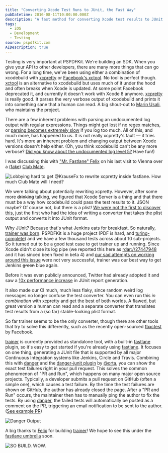 ```yaml
---
title: "Converting Xcode Test Runs to JUnit, the Fast Way"
pubDatetime: 2016-08-11T10:00:00.000Z
description: "A fast method for converting Xcode test results to JUnit format for better CI integration and test reporting."
tags:
  - iOS
  - Development
  - Testing
source: pspdfkit.com
AIDescription: true
---
```


Testing is very important at PSPDFKit. We're building an SDK. When you give your API to other developers, there are many more things that can go wrong. For a long time, we've been using either a combination of xcodebuild with [xcpretty](https://github.com/supermarin/xcpretty) or [Facebook's xctool](https://github.com/facebook/xctool). No tool is perfect though. [xctool](https://github.com/facebook/xctool) is an alternative to xcodebuild but uses much of it under the hood and often breaks when Xcode is updated. At some point Facebook deprecated it, and currently it doesn't work with Xcode 8 anymore. [xcpretty](https://github.com/supermarin/xcpretty) is really good. It parses the very verbose output of xcodebuild and prints it into something sane that a human can read. A big shout-out to [Marin Usalj](https://twitter.com/_supermarin), who maintains the project.

There are a few inherent problems with parsing an undocumented log output with regular expressions. Things might get lost if no regex matches, or [parsing becomes extremely slow](https://github.com/supermarin/xcpretty/issues/155) if you log too much. All of this, and much more, has happened to us. It is not really xcpretty's fault — it tries hard. It's more an inherent problem and changing output between Xcode versions doesn't help either. (Oh, you think xcodebuild can't be any more verbose? [Did you know about the undocumented log level 5?](https://twitter.com/SmileyKeith/status/759679956876132352) Have fun!)

I was discussing this with ["Mr. Fastlane" Felix](https://twitter.com/KrauseFx) on his last visit to Vienna over a [(fake)](https://twitter.com/neonacho/status/753835632015740928) [Club Mate](https://twitter.com/steipete/status/753662170848690176).

![Lobbying hard to get @KrauseFx to rewrite xcpretty inside fastlane. How much Club Mate will I need?](/assets/img/2016/converting-xcode-test-results-the-fast-way/clubmate.jpg)

We were talking about potentially rewriting xcpretty. However, after some more <s>drinking</s> talking, we figured that Xcode Server is a thing and that there must be a way how xcodebuild could pass the test results to it. JSON maybe? Of course not, but there is a plist! [We were not the first to discover this](http://michele.io/test-logs-in-xcode), just the first who had the idea of writing a converter that takes the plist output and converts it into JUnit format.

Why JUnit? Because that's what Jenkins eats for breakfast. So naturally, [trainer was born](https://github.com/KrauseFx/trainer). PSPDFKit is a huge project (PDF is hard, and [turing-complete](https://stackoverflow.com/questions/9219807/using-javascript-inside-a-pdf)) and we have a few thousand tests across about 10 sub-projects. So it turned out to be a good test case to get trainer up and running. Since Xcode didn't close its log pipe (we reported this here as [rdar://27447948](https://openradar.appspot.com/27447948) and it has sinced been fixed in beta 4) and [our sad attempts on working around this issue](https://github.com/PSPDFKit-labs/xcpretty/commit/2bf07d3da865fda0ef20024b856c771179d35e58) were not very successful, trainer was our best way to get Jenkins <s>green</s> blue again.

Before it was even publicly announced, Twitter had already adopted it and saw a [10x performance increase](https://github.com/KrauseFx/trainer/blob/f2afb8b3e0d870d6fb3f88b4ce46b87438522f62/README.md) in JUnit report generation.

It also made our CI much, much less flaky, since random weird log messages no longer confuse the test converter. You can even run this _in combination_ with xcpretty and get the best of both worlds. A flawed, but great version a human can read and a separate converter that translates test results from a (so far) stable-looking plist format.

So far trainer seems to be the only converter, though there are other tools that try to solve this differently, such as the recently open-sourced [fbxctest](https://github.com/facebook/FBSimulatorControl/commit/51856763f73889f676cf2224348400824e6ae9cf) by Facebook.

[trainer](https://github.com/KrauseFx/trainer) is currently provided as standalone tool, with a built-in [fastlane](https://fastlane.tools) plugin, so it's easy to get started if you're already using [fastlane](https://fastlane.tools). It focuses on one thing, generating a JUnit file that is supported by all major Continuous Integration systems like Jenkins, Circle and Travis. Combining this with [danger](http://danger.systems) and the [danger-junit plugin](https://github.com/orta/danger-junit) by [@orta](https://twitter.com/orta), you can show the exact test failures right in your pull request. This solves the common phenomenon of "PR and Run", which happens on many major open source projects. Typically, a developer submits a pull request on GitHub (often a simple one), which causes a test failure. By the time the test failures are shown on GitHub, the author has already closed the page. After a "PR and Run" occurs, the maintainer then has to manually ping the author to fix the tests. By using [danger](http://danger.systems), the failed tests will automatically be posted as a comment on the PR, triggering an email notification to be sent to the author. ([See example PR](https://github.com/Themoji/ios/pull/26))

![Danger Output](/assets/img/2016/converting-xcode-test-results-the-fast-way/danger-output.png)

A big thanks to [Felix](https://krausefx.com/blog/trainer-the-simplest-way-to-generate-a-junit-report-of-your-ios-tests) for building [trainer](https://github.com/KrauseFx/trainer)! We hope to see this under the [fastlane umbrella](https://fastlane.tools/) soon.

![SO BUILD. WOW.](/assets/img/2016/converting-xcode-test-results-the-fast-way/build-success-meme.jpg)
